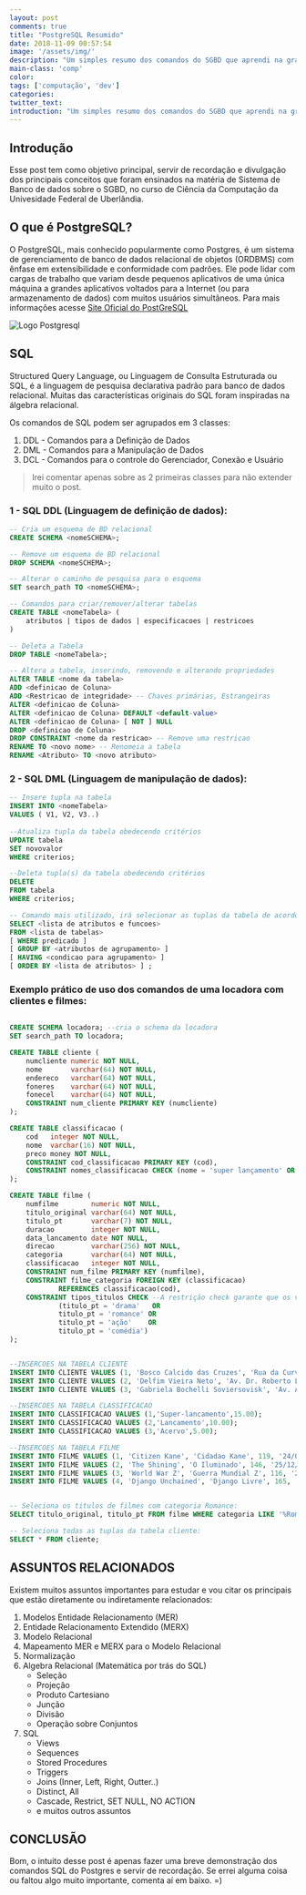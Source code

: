 ```yaml
---
layout: post
comments: true
title: "PostgreSQL Resumido"
date: 2018-11-09 00:57:54
image: '/assets/img/'
description: "Um simples resumo dos comandos do SGBD que aprendi na graduação."
main-class: 'comp'
color:
tags: ['computação', 'dev']
categories:
twitter_text:
introduction: "Um simples resumo dos comandos do SGBD que aprendi na graduação."
---
```


## Introdução

Esse post tem como objetivo principal, servir de recordação e divulgação dos principais conceitos que foram ensinados na matéria de Sistema de Banco de dados sobre o SGBD, no curso de Ciência da Computação da Univesidade Federal de Uberlândia.


## O que é PostgreSQL?
O PostgreSQL, mais conhecido popularmente como Postgres, é um sistema de gerenciamento de banco de dados relacional de objetos (ORDBMS) com ênfase em extensibilidade e conformidade com padrões. Ele pode lidar com cargas de trabalho que variam desde pequenos aplicativos de uma única máquina a grandes aplicativos voltados para a Internet (ou para armazenamento de dados) com muitos usuários simultâneos. Para mais informações acesse [Site Oficial do PostGreSQL](https://www.postgresql.org/)

![Logo Postgresql](/BlogFziliotti/assets/img/comp/postgresql.png)

## SQL
Structured Query Language, ou Linguagem de Consulta Estruturada ou SQL, é a linguagem de pesquisa declarativa padrão para banco de dados relacional. Muitas das características originais do SQL foram inspiradas na álgebra relacional. 

Os comandos de SQL podem ser agrupados em 3 classes: 
1. DDL - Comandos para a Definição de Dados
2. DML - Comandos para a Manipulação de Dados
3. DCL - Comandos para o controle do Gerenciador, Conexão e Usuário

> Irei comentar apenas sobre as 2 primeiras classes para não extender muito o post.



### 1 - SQL DDL (Linguagem de definição de dados):

```sql
-- Cria um esquema de BD relacional
CREATE SCHEMA <nomeSCHEMA>; 

-- Remove um esquema de BD relacional
DROP SCHEMA <nomeSCHEMA>;

-- Alterar o caminho de pesquisa para o esquema 
SET search_path TO <nomeSCHEMA>;

-- Comandos para criar/remover/alterar tabelas
CREATE TABLE <nomeTabela> (
    atributos | tipos de dados | especificacoes | restricoes
)

-- Deleta a Tabela
DROP TABLE <nomeTabela>;

-- Altera a tabela, inserindo, removendo e alterando propriedades
ALTER TABLE <nome da tabela>
ADD <definicao de Coluna>
ADD <Restricao de integridade> -- Chaves primárias, Estrangeiras
ALTER <definicao de Coluna>
ALTER <definicao de Coluna> DEFAULT <default-value>
ALTER <definicao de Coluna> [ NOT ] NULL
DROP <definicao de Coluna>
DROP CONSTRAINT <nome da restricao> -- Remove uma restricao
RENAME TO <novo nome> -- Renomeia a tabela
RENAME <Atributo> TO <novo atributo>


```


### 2 - SQL DML (Linguagem de manipulação de dados):
```sql
-- Insere tupla na tabela
INSERT INTO <nomeTabela>
VALUES ( V1, V2, V3..)
 
--Atualiza tupla da tabela obedecendo critérios
UPDATE tabela
SET novovalor
WHERE criterios;

--Deleta tupla(s) da tabela obedecendo critérios
DELETE
FROM tabela
WHERE criterios;

-- Comando mais utilizado, irá selecionar as tuplas da tabela de acordo com especificações
SELECT <lista de atributos e funcoes>
FROM <lista de tabelas>
[ WHERE predicado ]
[ GROUP BY <atributos de agrupamento> ]
[ HAVING <condicao para agrupamento> ]
[ ORDER BY <lista de atributos> ] ;


```

### Exemplo prático de uso dos comandos de uma locadora com clientes e filmes:
```sql

CREATE SCHEMA locadora; --cria o schema da locadora
SET search_path TO locadora;

CREATE TABLE cliente (
	numcliente numeric NOT NULL,
	nome       varchar(64) NOT NULL,
	endereco   varchar(64) NOT NULL,
	foneres    varchar(64) NOT NULL,
	fonecel    varchar(64) NOT NULL,
	CONSTRAINT num_cliente PRIMARY KEY (numcliente)
);

CREATE TABLE classificacao (
	cod   integer NOT NULL,
	nome  varchar(16) NOT NULL,
	preco money NOT NULL,
	CONSTRAINT cod_classificacao PRIMARY KEY (cod),
	CONSTRAINT nomes_classificacao CHECK (nome = 'super lançamento' OR nome = 'lançamento' OR nome = 'acervo')
);

CREATE TABLE filme (
	numfilme        numeric NOT NULL,
	titulo_original varchar(64) NOT NULL,
	titulo_pt       varchar(7) NOT NULL,
	duracao         integer NOT NULL,
	data_lancamento date NOT NULL,
	direcao         varchar(256) NOT NULL,
	categoria       varchar(64) NOT NULL,
	classificacao   integer NOT NULL,
	CONSTRAINT num_filme PRIMARY KEY (numfilme),
	CONSTRAINT filme_categoria FOREIGN KEY (classificacao)
			REFERENCES classificacao(cod),
	CONSTRAINT tipos_titulos CHECK --A restrição check garante que os valores sejam validos
			(titulo_pt = 'drama'   OR
			titulo_pt = 'romance' OR
			titulo_pt = 'ação'    OR
			titulo_pt = 'comédia')
);


--INSERCOES NA TABELA CLIENTE
INSERT INTO CLIENTE VALUES (1, 'Bosco Calcido das Cruzes', 'Rua da Curva, 10, Pelorinho', '(71) 3984-5566', '(71) 9287-5566');
INSERT INTO CLIENTE VALUES (2, 'Delfim Vieira Neto', 'Av. Dr. Roberto Luzitano, 5543, Ala Oeste', '(55) 3218-7138', '(55) 8671-7138');
INSERT INTO CLIENTE VALUES (3, 'Gabriela Bochelli Soviersovisk', 'Av. Atlantica, 1111, Orla', '(98) 3285-4712', '(98) 8137-4712');

--INSERCOES NA TABELA CLASSIFICACAO
INSERT INTO CLASSIFICACAO VALUES (1,'Super-lancamento',15.00);
INSERT INTO CLASSIFICACAO VALUES (2,'Lancamento',10.00);
INSERT INTO CLASSIFICACAO VALUES (3,'Acervo',5.00);

--INSERCOES NA TABELA FILME
INSERT INTO FILME VALUES (1, 'Citizen Kane', 'Cidadao Kane', 119, '24/01/1942', 'Orson Welles', 'Drama/Misterio', 3); 
INSERT INTO FILME VALUES (2, 'The Shining', 'O Iluminado', 146, '25/12/1980', 'Stanley Kubrick', 'Terror/Misterio', 3);
INSERT INTO FILME VALUES (3, 'World War Z', 'Guerra Mundial Z', 116, '21/06/2013', 'Marc Forster', 'Acao/Drama/Terror', 1);
INSERT INTO FILME VALUES (4, 'Django Unchained', 'Django Livre', 165, '18/01/2013', 'Quentin Tarantino', 'Aventura/Velho-Oeste', 1);


-- Seleciona os titulos de filmes com categoria Romance:
SELECT titulo_original, titulo_pt FROM filme WHERE categoria LIKE '%Romance%';

-- Seleciona todas as tuplas da tabela cliente:
SELECT * FROM cliente;

```


## ASSUNTOS RELACIONADOS

Existem muitos assuntos importantes para estudar e vou citar os principais que estão diretamente ou indiretamente relacionados:

1. Modelos Entidade Relacionamento (MER)
2. Entidade Relacionamento Extendido (MERX)
3. Modelo Relacional
4. Mapeamento MER e MERX para o Modelo Relacional
5. Normalização
6. Algebra Relacional (Matemática por trás do SQL)
    - Seleção
    - Projeção
    - Produto Cartesiano
    - Junção
    - Divisão
    - Operação sobre Conjuntos
7. SQL
    - Views
    - Sequences
    - Stored Procedures
    - Triggers
    - Joins (Inner, Left, Right, Outter..)
    - Distinct, All
    - Cascade, Restrict, SET NULL, NO ACTION
    - e muitos outros assuntos
    
## CONCLUSÃO    
Bom, o intuito desse post é apenas fazer uma breve demonstração dos comandos SQL do Postgres e servir de recordação. Se errei alguma coisa ou faltou algo muito importante, comenta aí em baixo. =)
